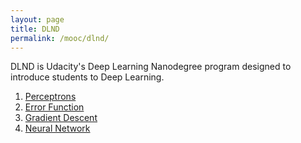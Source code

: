 ```yaml
---
layout: page
title: DLND
permalink: /mooc/dlnd/
---
```

DLND is Udacity's Deep Learning Nanodegree program designed to introduce students to Deep Learning.

1. [Perceptrons](/mooc/dlnd/1)
2. [Error Function](/mooc/dlnd/2)
3. [Gradient Descent](/mooc/dlnd/3)
4. [Neural Network](/mooc/dlnd/4)
